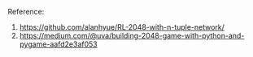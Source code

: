 Reference:

1. https://github.com/alanhyue/RL-2048-with-n-tuple-network/
2. https://medium.com/@uva/building-2048-game-with-python-and-pygame-aafd2e3af053